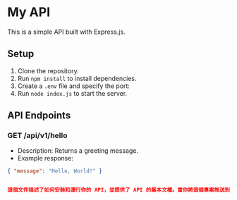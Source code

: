# My API

This is a simple API built with Express.js.

## Setup

1. Clone the repository.
2. Run `npm install` to install dependencies.
3. Create a `.env` file and specify the port:
4. Run `node index.js` to start the server.

## API Endpoints

### GET /api/v1/hello
- Description: Returns a greeting message.
- Example response:
```json
{ "message": "Hello, World!" }


這個文件描述了如何安裝和運行你的 API，並提供了 API 的基本文檔。當你將這個專案推送到 GitHub 時，這個 `README.md` 會在 GitHub 頁面上自動顯示。
